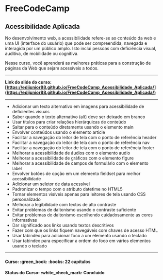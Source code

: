 <h1>FreeCodeCamp</h1>
<h2>Acessibilidade Aplicada</h2>

<p>
  No desenvolvimento web, a acessibilidade refere-se ao conteúdo da web e uma UI (interface do usuário) que pode ser compreendida, navegada e interagida por um público amplo. Isto inclui pessoas com deficiência visual, auditiva, de mobilidade ou cognitiva.

  <br>

  Nesse curso, você aprenderá as melhores práticas para a construção de páginas da Web que sejam acessíveis a todos.
</p>

<hr>

**Link do slide do curso: [https://edijunior88.github.io/FreeCodeCamp_Acessibilidade_Aplicada/](https://edijunior88.github.io/FreeCodeCamp_Acessibilidade_Aplicada/)**

<hr>

<ul>
  <li>Adicionar um texto alternativo em imagens para acessibilidade de deficientes visuais</li>
  <li>Saber quando o texto alternativo (alt) deve ser deixado em branco</li>
  <li>Usar títulos para criar relações hierárquicas de conteúdo</li>
  <li>Saltar para o conteúdo diretamente usando o elemento main</li>
  <li>Envolver conteúdos usando o elemento article</li>
  <li>Facilitar a navegação do leitor de tela com o ponto de referência header</li>
  <li>Facilitar a navegação do leitor de tela com o ponto de referência nav</li>
  <li>Facilitar a navegação do leitor de tela com o ponto de referência footer</li>
  <li>Melhorar a acessibilidade de áudios com o elemento audio</li>
  <li>Melhorar a acessibilidade de gráficos com o elemento figure</li>
  <li>Melhorar a acessibilidade de campos de formulário com o elemento label</li>
  <li>Envolver botões de opção em um elemento fieldset para melhor acessibilidade</li>
  <li>Adicionar um seletor de data acessível</li>
  <li>Padronizar o tempo com o atributo datetime no HTML5</li>
  <li>Tornar elementos visíveis apenas para leitores de tela usando CSS personalizado</li>
  <li>Melhorar a legibilidade com textos de alto contraste</li>
  <li>Evitar problemas de daltonismo usando o contraste suficiente</li>
  <li>Evitar problemas de daltonismo escolhendo cuidadosamente as cores informativas</li>
  <li>Dar significado aos links usando textos descritivos</li>
  <li>Fazer com que os links fiquem navegáveis ​​com chaves de acesso HTML</li>
  <li>Usar tabindex para adicionar foco a um elemento usando o teclado</li>
  <li>Usar tabindex para especificar a ordem do foco em vários elementos usando o teclado</li>
</ul>

<hr>

<h4><b>Curso:</b> :green_book: :books: 22 capítulos</h4>
<h4><b>Status do Curso:</b> :white_check_mark: Concluído